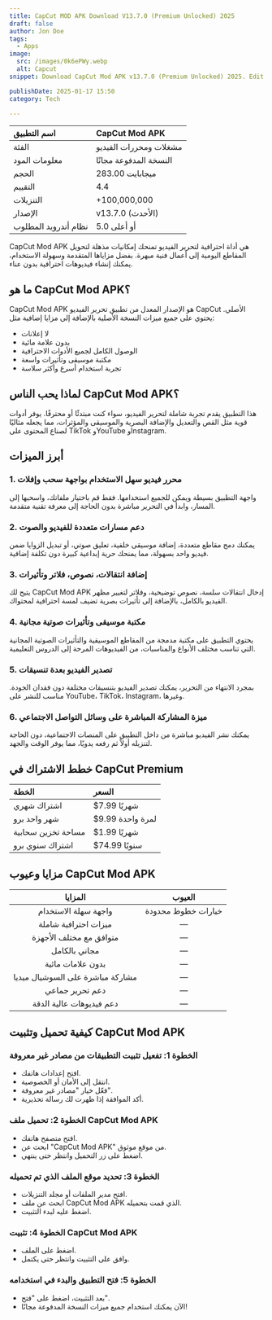 ```yaml
---
title: CapCut MOD APK Download V13.7.0 (Premium Unlocked) 2025
draft: false
author: Jon Doe 
tags:
  - Apps
image:
  src: /images/0k6ePWy.webp
  alt: Capcut
snippet: Download CapCut Mod APK v13.7.0 (Premium Unlocked) 2025. Edit videos like a pro with no ads, no watermark, and premium features for free.

publishDate: 2025-01-17 15:50
category: Tech

---
```



| اسم التطبيق | CapCut Mod APK |
| :--- | :--- |
| الفئة | مشغلات ومحررات الفيديو |
| معلومات المود | النسخة المدفوعة مجانًا |
| الحجم | 283.00 ميجابايت |
| التقييم | 4.4 |
| التنزيلات | +100,000,000 |
| الإصدار | v13.7.0 (الأحدث) |
| نظام أندرويد المطلوب | 5.0 أو أعلى |

CapCut Mod APK هي أداة احترافية لتحرير الفيديو تمنحك إمكانيات مذهلة لتحويل المقاطع اليومية إلى أعمال فنية مبهرة. بفضل مزاياها المتقدمة وسهولة الاستخدام، يمكنك إنشاء فيديوهات احترافية بدون عناء.

## ما هو CapCut Mod APK؟ ##

CapCut Mod APK هو الإصدار المعدل من تطبيق تحرير الفيديو CapCut الأصلي. يحتوي على جميع ميزات النسخة الأصلية بالإضافة إلى مزايا إضافية مثل:  
- لا إعلانات  
- بدون علامة مائية  
- الوصول الكامل لجميع الأدوات الاحترافية  
- مكتبة موسيقى وتأثيرات واسعة  
- تجربة استخدام أسرع وأكثر سلاسة  

## لماذا يحب الناس CapCut Mod APK؟ ##

هذا التطبيق يقدم تجربة شاملة لتحرير الفيديو، سواء كنت مبتدئًا أو محترفًا. يوفر أدوات قوية مثل القص والتعديل والإضافة البصرية والموسيقى والمؤثرات، مما يجعله مثاليًا لصناع المحتوى على TikTok وYouTube وInstagram.

## أبرز الميزات ##

### 1. محرر فيديو سهل الاستخدام بواجهة سحب وإفلات

واجهة التطبيق بسيطة ويمكن للجميع استخدامها. فقط قم باختيار ملفاتك، واسحبها إلى المسار، وابدأ في التحرير مباشرة بدون الحاجة إلى معرفة تقنية متقدمة.

### 2. دعم مسارات متعددة للفيديو والصوت

يمكنك دمج مقاطع متعددة، إضافة موسيقى خلفية، تعليق صوتي، أو تبديل الزوايا ضمن فيديو واحد بسهولة، مما يمنحك حرية إبداعية كبيرة دون تكلفة إضافية.

### 3. إضافة انتقالات، نصوص، فلاتر وتأثيرات

يتيح لك CapCut Mod APK إدخال انتقالات سلسة، نصوص توضيحية، وفلاتر لتغيير مظهر الفيديو بالكامل، بالإضافة إلى تأثيرات بصرية تضيف لمسة احترافية لمحتواك.

### 4. مكتبة موسيقى وتأثيرات صوتية مجانية

يحتوي التطبيق على مكتبة مدمجة من المقاطع الموسيقية والتأثيرات الصوتية المجانية التي تناسب مختلف الأنواع والمناسبات، من الفيديوهات المرحة إلى الدروس التعليمية.

### 5. تصدير الفيديو بعدة تنسيقات

بمجرد الانتهاء من التحرير، يمكنك تصدير الفيديو بتنسيقات مختلفة دون فقدان الجودة. مناسب للنشر على YouTube، TikTok، Instagram، وغيرها.

### 6. ميزة المشاركة المباشرة على وسائل التواصل الاجتماعي

يمكنك نشر الفيديو مباشرة من داخل التطبيق على المنصات الاجتماعية، دون الحاجة لتنزيله أولاً ثم رفعه يدويًا، مما يوفر الوقت والجهد.

## خطط الاشتراك في CapCut Premium ##

| الخطة | السعر |
| :--- | :--- |
| اشتراك شهري | $7.99 شهريًا |
| شهر واحد برو | $9.99 لمرة واحدة |
| مساحة تخزين سحابية | $1.99 شهريًا |
| اشتراك سنوي برو | $74.99 سنويًا |

## مزايا وعيوب CapCut Mod APK ##

| المزايا | العيوب |
| :---: | :---: |
| واجهة سهلة الاستخدام | خيارات خطوط محدودة |
| ميزات احترافية شاملة | — |
| متوافق مع مختلف الأجهزة | — |
| مجاني بالكامل | — |
| بدون علامات مائية | — |
| مشاركة مباشرة على السوشيال ميديا | — |
| دعم تحرير جماعي | — |
| دعم فيديوهات عالية الدقة | — |

## كيفية تحميل وتثبيت CapCut Mod APK ##

### الخطوة 1: تفعيل تثبيت التطبيقات من مصادر غير معروفة

- افتح إعدادات هاتفك.  
- انتقل إلى الأمان أو الخصوصية.  
- فعّل خيار "مصادر غير معروفة".  
- أكد الموافقة إذا ظهرت لك رسالة تحذيرية.

### الخطوة 2: تحميل ملف CapCut Mod APK

- افتح متصفح هاتفك.  
- ابحث عن "CapCut Mod APK" من موقع موثوق.  
- اضغط على زر التحميل وانتظر حتى ينتهي.

### الخطوة 3: تحديد موقع الملف الذي تم تحميله

- افتح مدير الملفات أو مجلد التنزيلات.  
- ابحث عن ملف CapCut Mod APK الذي قمت بتحميله.  
- اضغط عليه لبدء التثبيت.

### الخطوة 4: تثبيت CapCut Mod APK

- اضغط على الملف.  
- وافق على التثبيت وانتظر حتى يكتمل.

### الخطوة 5: فتح التطبيق والبدء في استخدامه

- بعد التثبيت، اضغط على "فتح".  
- الآن يمكنك استخدام جميع ميزات النسخة المدفوعة مجانًا!